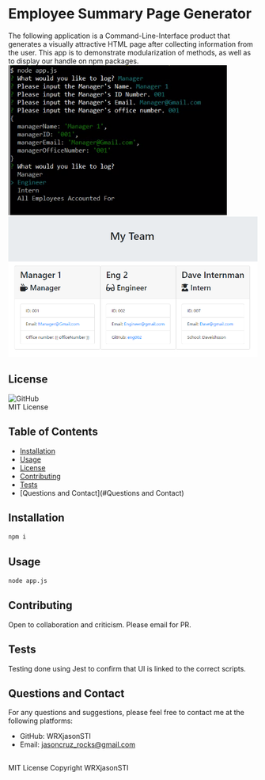 
# Employee Summary Page Generator

The following application is a Command-Line-Interface product that generates a visually attractive HTML page after collecting information from the user. This app is to demonstrate modularization of methods, as well as to display our handle on npm packages.  
![inputSection](./input.PNG)
![desiredOutput](./output.PNG)

## License
![GitHub](https://img.shields.io/github/license/WRXjasonSTI/CLIEmployeeSummary)  
MIT License 

## Table of Contents

* [Installation](#Installation)  
* [Usage](#Usage)  
* [License](#License)  
* [Contributing](#Contributing)  
* [Tests](#Contributing)  
* [Questions and Contact](#Questions and Contact)  

## Installation
```bash
npm i
```
## Usage
```bash
node app.js 
```
## Contributing

Open to collaboration and criticism. Please email for PR. 

## Tests

Testing done using Jest to confirm that UI is linked to the correct scripts. 

## Questions and Contact
For any questions and suggestions, please feel free to contact me at the following platforms:
* GitHub: WRXjasonSTI 
* Email: jasoncruz_rocks@gmail.com 

##
MIT License 
Copyright WRXjasonSTI
    